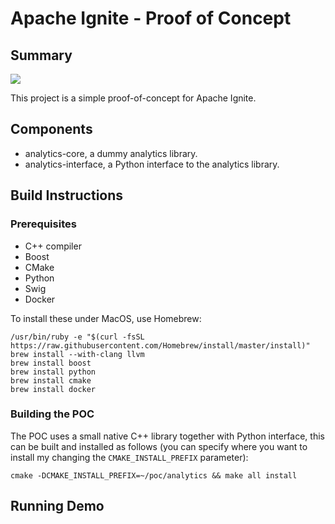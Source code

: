 # Apache Ignite - Proof of Concept

## Summary
<p align="left">
<a href="https://travis-ci.org/lewismj/poc">
<img src="https://travis-ci.org/lewismj/poc.svg?branch=master"/>
</a>

This project is a simple proof-of-concept for Apache Ignite.

## Components

- analytics-core, a dummy analytics library.
- analytics-interface, a Python interface to the analytics library.

## Build Instructions

### Prerequisites

- C++ compiler
- Boost
- CMake
- Python
- Swig
- Docker

To install these under MacOS, use Homebrew:

```
/usr/bin/ruby -e "$(curl -fsSL https://raw.githubusercontent.com/Homebrew/install/master/install)"
brew install --with-clang llvm
brew install boost
brew install python
brew install cmake
brew install docker
```

### Building the POC

The POC uses a small native C++ library together with Python interface, this can be built
and installed as follows (you can specify where you want to install my changing the 
`CMAKE_INSTALL_PREFIX` parameter):

```
cmake -DCMAKE_INSTALL_PREFIX=~/poc/analytics && make all install
```


## Running Demo

